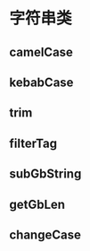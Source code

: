 # 字符串类

## camelCase

## kebabCase

## trim

## filterTag

## subGbString

## getGbLen

## changeCase